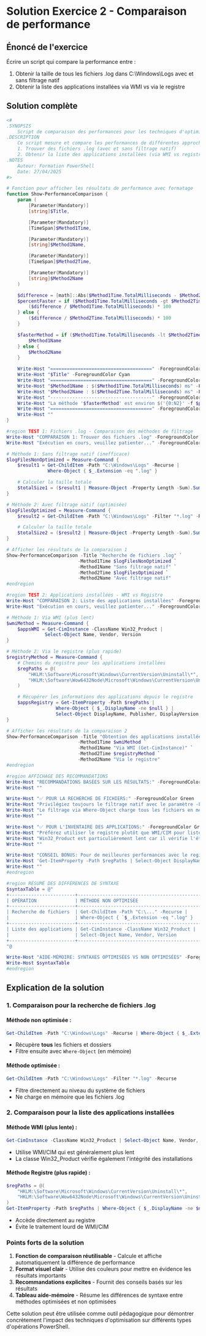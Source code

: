  
# Solution Exercice 2 - Comparaison de performance

## Énoncé de l'exercice
Écrire un script qui compare la performance entre :
1. Obtenir la taille de tous les fichiers .log dans C:\Windows\Logs avec et sans filtrage natif
2. Obtenir la liste des applications installées via WMI vs via le registre

## Solution complète

```powershell
<#
.SYNOPSIS
    Script de comparaison des performances pour les techniques d'optimisation PowerShell.
.DESCRIPTION
    Ce script mesure et compare les performances de différentes approches pour:
    1. Trouver des fichiers .log (avec et sans filtrage natif)
    2. Obtenir la liste des applications installées (via WMI vs registre)
.NOTES
    Auteur: Formation PowerShell
    Date: 27/04/2025
#>

# Fonction pour afficher les résultats de performance avec formatage
function Show-PerformanceComparison {
    param (
        [Parameter(Mandatory)]
        [string]$Title,

        [Parameter(Mandatory)]
        [TimeSpan]$Method1Time,

        [Parameter(Mandatory)]
        [string]$Method1Name,

        [Parameter(Mandatory)]
        [TimeSpan]$Method2Time,

        [Parameter(Mandatory)]
        [string]$Method2Name
    )

    $difference = [math]::Abs($Method1Time.TotalMilliseconds - $Method2Time.TotalMilliseconds)
    $percentFaster = if ($Method1Time.TotalMilliseconds -gt $Method2Time.TotalMilliseconds) {
        ($difference / $Method1Time.TotalMilliseconds) * 100
    } else {
        ($difference / $Method2Time.TotalMilliseconds) * 100
    }

    $fasterMethod = if ($Method1Time.TotalMilliseconds -lt $Method2Time.TotalMilliseconds) {
        $Method1Name
    } else {
        $Method2Name
    }

    Write-Host "=====================================" -ForegroundColor Cyan
    Write-Host "$Title" -ForegroundColor Cyan
    Write-Host "=====================================" -ForegroundColor Cyan
    Write-Host "$Method1Name : $($Method1Time.TotalMilliseconds) ms" -ForegroundColor Yellow
    Write-Host "$Method2Name : $($Method2Time.TotalMilliseconds) ms" -ForegroundColor Yellow
    Write-Host "-------------------------------------" -ForegroundColor White
    Write-Host "La méthode '$fasterMethod' est environ $('{0:N2}' -f $percentFaster)% plus rapide" -ForegroundColor Green
    Write-Host "=====================================" -ForegroundColor Cyan
    Write-Host ""
}

#region TEST 1: Fichiers .log - Comparaison des méthodes de filtrage
Write-Host "COMPARAISON 1: Trouver des fichiers .log" -ForegroundColor Magenta
Write-Host "Exécution en cours, veuillez patienter..." -ForegroundColor Yellow

# Méthode 1: Sans filtrage natif (inefficace)
$logFilesNonOptimized = Measure-Command {
    $result1 = Get-ChildItem -Path "C:\Windows\Logs" -Recurse |
               Where-Object { $_.Extension -eq ".log" }

    # Calculer la taille totale
    $totalSize1 = ($result1 | Measure-Object -Property Length -Sum).Sum
}

# Méthode 2: Avec filtrage natif (optimisée)
$logFilesOptimized = Measure-Command {
    $result2 = Get-ChildItem -Path "C:\Windows\Logs" -Filter "*.log" -Recurse

    # Calculer la taille totale
    $totalSize2 = ($result2 | Measure-Object -Property Length -Sum).Sum
}

# Afficher les résultats de la comparaison 1
Show-PerformanceComparison -Title "Recherche de fichiers .log" `
                          -Method1Time $logFilesNonOptimized `
                          -Method1Name "Sans filtrage natif" `
                          -Method2Time $logFilesOptimized `
                          -Method2Name "Avec filtrage natif"
#endregion

#region TEST 2: Applications installées - WMI vs Registre
Write-Host "COMPARAISON 2: Liste des applications installées" -ForegroundColor Magenta
Write-Host "Exécution en cours, veuillez patienter..." -ForegroundColor Yellow

# Méthode 1: Via WMI (plus lent)
$wmiMethod = Measure-Command {
    $appsWMI = Get-CimInstance -ClassName Win32_Product |
              Select-Object Name, Vendor, Version
}

# Méthode 2: Via le registre (plus rapide)
$registryMethod = Measure-Command {
    # Chemins du registre pour les applications installées
    $regPaths = @(
        "HKLM:\Software\Microsoft\Windows\CurrentVersion\Uninstall\*",
        "HKLM:\Software\Wow6432Node\Microsoft\Windows\CurrentVersion\Uninstall\*"
    )

    # Récupérer les informations des applications depuis le registre
    $appsRegistry = Get-ItemProperty -Path $regPaths |
                  Where-Object { $_.DisplayName -ne $null } |
                  Select-Object DisplayName, Publisher, DisplayVersion
}

# Afficher les résultats de la comparaison 2
Show-PerformanceComparison -Title "Obtention des applications installées" `
                          -Method1Time $wmiMethod `
                          -Method1Name "Via WMI (Get-CimInstance)" `
                          -Method2Time $registryMethod `
                          -Method2Name "Via le registre"
#endregion

#region AFFICHAGE DES RECOMMANDATIONS
Write-Host "RECOMMANDATIONS BASÉES SUR LES RÉSULTATS:" -ForegroundColor White -BackgroundColor DarkBlue
Write-Host ""

Write-Host "✅ POUR LA RECHERCHE DE FICHIERS:" -ForegroundColor Green
Write-Host "Privilégiez toujours le filtrage natif avec le paramètre -Filter quand c'est possible."
Write-Host "Le filtrage via Where-Object charge tous les fichiers en mémoire avant le filtrage."
Write-Host ""

Write-Host "✅ POUR L'INVENTAIRE DES APPLICATIONS:" -ForegroundColor Green
Write-Host "Préférez utiliser le registre plutôt que WMI/CIM pour lister les applications installées."
Write-Host "Win32_Product est particulièrement lent car il vérifie l'état de chaque application."
Write-Host ""

Write-Host "CONSEIL BONUS: Pour de meilleures performances avec le registre, ciblez uniquement les propriétés nécessaires:" -ForegroundColor Yellow
Write-Host 'Get-ItemProperty -Path $regPaths | Select-Object DisplayName, Publisher -Property DisplayName, Publisher'
Write-Host ""
#endregion

#region RÉSUMÉ DES DIFFÉRENCES DE SYNTAXE
$syntaxTable = @"
+------------------------+----------------------------------------------+-------------------------------------------+
| OPÉRATION              | MÉTHODE NON OPTIMISÉE                        | MÉTHODE OPTIMISÉE                         |
+------------------------+----------------------------------------------+-------------------------------------------+
| Recherche de fichiers  | Get-ChildItem -Path "C:\..." -Recurse |      | Get-ChildItem -Path "C:\..." -Filter      |
|                        | Where-Object { `$_.Extension -eq ".log" }    | "*.log" -Recurse                          |
+------------------------+----------------------------------------------+-------------------------------------------+
| Liste des applications | Get-CimInstance -ClassName Win32_Product |   | Get-ItemProperty -Path "HKLM:\Software\..." |
|                        | Select-Object Name, Vendor, Version          | Select-Object DisplayName, Publisher      |
+------------------------+----------------------------------------------+-------------------------------------------+
"@

Write-Host "AIDE-MÉMOIRE: SYNTAXES OPTIMISÉES VS NON OPTIMISÉES" -ForegroundColor White -BackgroundColor DarkBlue
Write-Host $syntaxTable
#endregion
```

## Explication de la solution

### 1. Comparaison pour la recherche de fichiers .log

#### Méthode non optimisée :
```powershell
Get-ChildItem -Path "C:\Windows\Logs" -Recurse | Where-Object { $_.Extension -eq ".log" }
```
- Récupère **tous** les fichiers et dossiers
- Filtre ensuite avec `Where-Object` (en mémoire)

#### Méthode optimisée :
```powershell
Get-ChildItem -Path "C:\Windows\Logs" -Filter "*.log" -Recurse
```
- Filtre directement au niveau du système de fichiers
- Ne charge en mémoire que les fichiers .log

### 2. Comparaison pour la liste des applications installées

#### Méthode WMI (plus lente) :
```powershell
Get-CimInstance -ClassName Win32_Product | Select-Object Name, Vendor, Version
```
- Utilise WMI/CIM qui est généralement plus lent
- La classe Win32_Product vérifie également l'intégrité des installations

#### Méthode Registre (plus rapide) :
```powershell
$regPaths = @(
    "HKLM:\Software\Microsoft\Windows\CurrentVersion\Uninstall\*",
    "HKLM:\Software\Wow6432Node\Microsoft\Windows\CurrentVersion\Uninstall\*"
)
Get-ItemProperty -Path $regPaths | Where-Object { $_.DisplayName -ne $null }
```
- Accède directement au registre
- Évite le traitement lourd de WMI/CIM

### Points forts de la solution

1. **Fonction de comparaison réutilisable** - Calcule et affiche automatiquement la différence de performance
2. **Format visuel clair** - Utilise des couleurs pour mettre en évidence les résultats importants
3. **Recommandations explicites** - Fournit des conseils basés sur les résultats
4. **Tableau aide-mémoire** - Résume les différences de syntaxe entre méthodes optimisées et non optimisées

Cette solution peut être utilisée comme outil pédagogique pour démontrer concrètement l'impact des techniques d'optimisation sur différents types d'opérations PowerShell.

